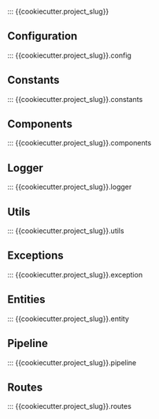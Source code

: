 ::: {{cookiecutter.project_slug}}

## Configuration

::: {{cookiecutter.project_slug}}.config

## Constants

::: {{cookiecutter.project_slug}}.constants

## Components

::: {{cookiecutter.project_slug}}.components

## Logger

::: {{cookiecutter.project_slug}}.logger

## Utils

::: {{cookiecutter.project_slug}}.utils

## Exceptions

::: {{cookiecutter.project_slug}}.exception

## Entities

::: {{cookiecutter.project_slug}}.entity

## Pipeline

::: {{cookiecutter.project_slug}}.pipeline

## Routes

::: {{cookiecutter.project_slug}}.routes
